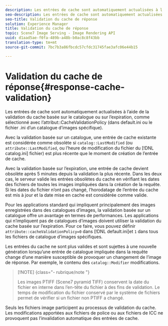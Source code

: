 ```yaml
---
description: Les entrées de cache sont automatiquement actualisées à l’aide de la validation du cache basée sur le catalogue ou sur l’expiration, comme cela est sélectionné avec l’attribut CacheValidationPolicy (dans default.ini ou le fichier .ini d’un catalogue d’images spécifique).
seo-description: Les entrées de cache sont automatiquement actualisées à l’aide de la validation du cache basée sur le catalogue ou sur l’expiration, comme cela est sélectionné avec l’attribut CacheValidationPolicy (dans default.ini ou le fichier .ini d’un catalogue d’images spécifique).
seo-title: Validation du cache de réponse
solution: Experience Manager
title: Validation du cache de réponse
topic: Scene7 Image Serving - Image Rendering API
uuid: d1aad5ae-f0fa-489b-a48b-b0ac8c8f43bb
translation-type: tm+mt
source-git-commit: 7bc7b3a86fbcdc57cfdc31745fae3afc06e44b15

---
```



# Validation du cache de réponse{#response-cache-validation}

Les entrées de cache sont automatiquement actualisées à l’aide de la validation du cache basée sur le catalogue ou sur l’expiration, comme sélectionné avec l’attribut::CacheValidationPolicy (dans default.ini ou le fichier .ini d’un catalogue d’images spécifique).

Avec la validation basée sur un catalogue, une entrée de cache existante est considérée comme obsolète si `catalog::LastModified` (ou `attribute::LastModified`, ou l’heure de modification du fichier du [!DNL catalog.ini] fichier) est plus récente que le moment de création de l’entrée de cache.

Avec la validation basée sur l’expiration, une entrée de cache devient obsolète après 5 minutes depuis la validation la plus récente. Dans les deux cas, le serveur valide les entrées obsolètes du cache en vérifiant les dates des fichiers de toutes les images impliquées dans la création de la requête. Si les dates du fichier n’ont pas changé, l’horodatage de l’entrée du cache est mis à jour et la date mise en cache est considérée comme valide.

Pour les applications standard qui impliquent principalement des images enregistrées dans des catalogues d’images, la validation basée sur un catalogue offre un avantage en termes de performances. Les applications qui n’impliquent pas de catalogues d’images doivent utiliser la validation du cache basée sur l’expiration. Pour ce faire, vous pouvez définir `attribute::cacheValidationPolicy=0` dans [!DNL default.ini]et `1` dans tous les fichiers de catalogue d’images spécifiques.

Les entrées du cache ne sont plus valides et sont sujettes à une nouvelle génération lorsqu’une entrée de catalogue impliquée dans la requête change d’une manière susceptible de provoquer un changement de l’image de réponse. Par exemple, le contenu des `catalog::Modifier` modifications.

>[!NOTE] {class=&quot;- rubrique/note &quot;}
>
>Les images PTIFF (Scene7 pyramid TIFF) conservent la date du fichier en interne dans l’en-tête du fichier à des fins de validation. Le temps de modification du fichier conservé par le système de fichiers permet de vérifier si un fichier non PTIFF a changé.

Seuls les fichiers image participent au processus de validation du cache. Les modifications apportées aux fichiers de police ou aux fichiers de ICC ne provoquent pas l’invalidation automatique des entrées de cache.
